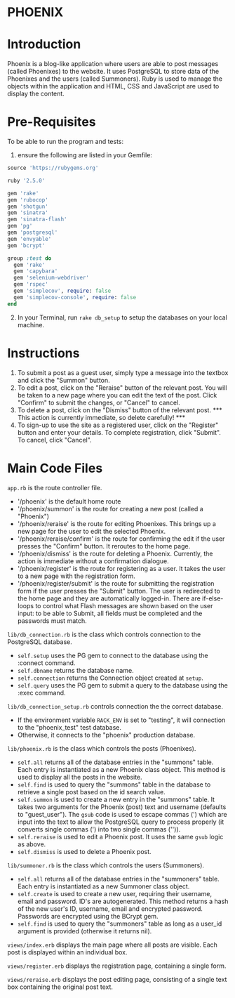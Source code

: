 PHOENIX
=================

# Introduction
Phoenix is a blog-like application where users are able to post messages (called Phoenixes) to the website. It uses PostgreSQL to store data of the Phoenixes and the users (called Summoners). Ruby is used to manage the objects within the application and HTML, CSS and JavaScript are used to display the content.

# Pre-Requisites
To be able to run the program and tests:
1) ensure the following are listed in your Gemfile:
```Ruby
source 'https://rubygems.org'

ruby '2.5.0'

gem 'rake'
gem 'rubocop'
gem 'shotgun'
gem 'sinatra'
gem 'sinatra-flash'
gem 'pg'
gem 'postgresql'
gem 'envyable'
gem 'bcrypt'

group :test do
  gem 'rake'
  gem 'capybara'
  gem 'selenium-webdriver'
  gem 'rspec'
  gem 'simplecov', require: false
  gem 'simplecov-console', require: false
end
```

2) In your Terminal, run `rake db_setup` to setup the databases on your local machine.

# Instructions
1) To submit a post as a guest user, simply type a message into the textbox and click the "Summon" button.
2) To edit a post, click on the "Reraise" button of the relevant post. You will be taken to a new page where you can edit the text of the post. Click "Confirm" to submit the changes, or "Cancel" to cancel.
3) To delete a post, click on the "Dismiss" button of the relevant post. *** This action is currently immediate, so delete carefully! ***
4) To sign-up to use the site as a registered user, click on the "Register" button and enter your details. To complete registration, click "Submit". To cancel, click "Cancel".

# Main Code Files
`app.rb` is the route controller file.
* '/phoenix' is the default home route
* '/phoenix/summon' is the route for creating a new post (called a  "Phoenix")
* '/phoenix/reraise' is the route for editing Phoenixes. This brings up  a new page for the user to edit the selected Phoenix.
* '/phoenix/reraise/confirm' is the route for confirming the edit if the user presses the "Confirm" button. It reroutes to the home page.
* '/phoenix/dismiss' is the route for deleting a Phoenix. Currently, the action is immediate without a confirmation dialogue.
* '/phoenix/register' is the route for registering as a user. It takes the user to a new page with the registration form.
* '/phoenix/register/submit' is the route for submitting the registration form if the user presses the "Submit" button. The user is redirected to the home page and they are automatically logged-in. There are if-else-loops to control what Flash messages are shown based on the user input: to be able to Submit, all fields must be completed and the passwords must match.

`lib/db_connection.rb` is the class which controls connection to the PostgreSQL database.
* `self.setup` uses the PG gem to connect to the database using the :connect command.
* `self.dbname` returns the database name.
* `self.connection` returns the Connection object created at `setup`.
* `self.query` uses the PG gem to submit a query to the database using the :exec command.

`lib/db_connection_setup.rb` controls connection the the correct database.
* If the environment variable `RACK_ENV` is set to "testing", it will connection to the "phoenix_test" test database.
* Otherwise, it connects to the "phoenix" production database.

`lib/phoenix.rb` is the class which controls the posts (Phoenixes).
* `self.all` returns all of the database entries in the "summons" table. Each entry is instantiated as a new Phoenix class object. This method is used to display all the posts in the website.
* `self.find` is used to query the "summons" table in the database to retrieve a single post based on the id search value.
* `self.summon` is used to create a new entry in the "summons" table. It takes two arguments for the Phoenix (post) text and username (defaults to "guest_user"). The `gsub` code is used to escape commas (') which are input into the text to allow the PostgreSQL query to process properly (it converts single commas (') into two single commas ('')).
* `self.reraise` is used to edit a Phoenix post. It uses the same `gsub` logic as above.
* `self.dismiss` is used to delete a Phoenix post.

`lib/summoner.rb` is the class which controls the users (Summoners).
* `self.all` returns all of the database entries in the "summoners" table. Each entry is instantiated as a new Summoner class object.
* `self.create` is used to create a new user, requiring their username, email and password. ID's are autogenerated. This method returns a hash of the new user's ID, username, email and encrypted password. Passwords are encrypted using the BCrypt gem.
* `self.find` is used to query the "summoners" table as long as a user_id argument is provided (otherwise it returns nil).

`views/index.erb` displays the main page where all posts are visible. Each post is displayed within an individual box.

`views/register.erb` displays the registration page, containing a single form.

`views/reraise.erb` displays the post editing page, consisting of a single text box containing the original post text.
